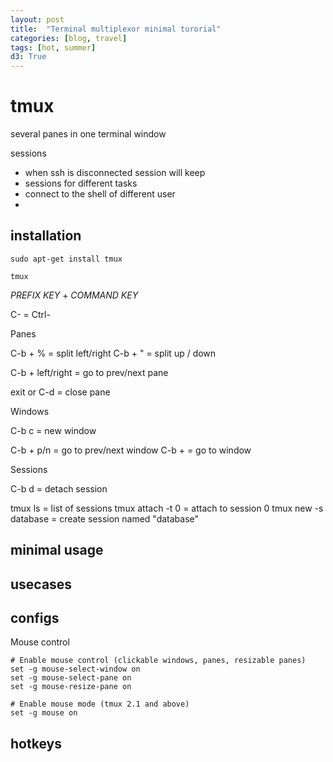```yaml
---
layout: post
title:  "Terminal multiplexor minimal turorial"
categories: [blog, travel]
tags: [hot, summer]
d3: True
---
```


# tmux

several panes in one terminal window

sessions
* when ssh is disconnected session will keep
* sessions for different tasks
* connect to the shell of different user
*

## installation

`sudo apt-get install tmux`

`tmux`

*PREFIX KEY* + *COMMAND KEY*

C-  = Ctrl-

Panes

C-b  + %   =  split left/right
C-b  + "   =  split up / down

C-b + left/right  = go to prev/next pane

exit  or C-d  = close pane

Windows

C-b c  = new window

C-b + p/n  = go to prev/next window
C-b + <number> = go to window <number>

Sessions

C-b d   = detach session

tmux ls  = list of sessions
tmux attach -t 0  = attach to session 0
tmux new -s database = create session named "database"

## minimal usage

## usecases

## configs

Mouse control

```
# Enable mouse control (clickable windows, panes, resizable panes)
set -g mouse-select-window on
set -g mouse-select-pane on
set -g mouse-resize-pane on

# Enable mouse mode (tmux 2.1 and above)
set -g mouse on
```


## hotkeys
